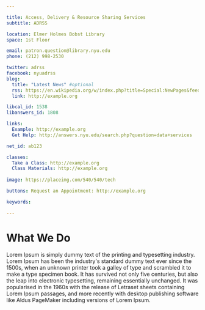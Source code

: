 ```yaml
---

title: Access, Delivery & Resource Sharing Services 
subtitle: ADRSS

location: Elmer Holmes Bobst Library
space: 1st Floor

email: patron.question@library.nyu.edu
phone: (212) 998-2530

twitter: adrss
facebook: nyuadrss
blog:
  title: "Latest News" #optional
  rss: https://en.wikipedia.org/w/index.php?title=Special:NewPages&feed=rss
  link: http://example.org

libcal_id: 1538
libanswers_id: 1808

links:
  Example: http://example.org
  Get Help: http://answers.nyu.edu/search.php?question=data+services

net_id: ab123

classes:
  Take a Class: http://example.org
  Class Materials: http://example.org
  
image: https://placeimg.com/540/540/tech

buttons: Request an Appointment: http://example.org

keywords:
      
---
```


# What We Do

Lorem Ipsum is simply dummy text of the printing and typesetting industry. Lorem Ipsum has been the industry's standard dummy text ever since the 1500s, when an unknown printer took a galley of type and scrambled it to make a type specimen book. It has survived not only five centuries, but also the leap into electronic typesetting, remaining essentially unchanged. It was popularised in the 1960s with the release of Letraset sheets containing Lorem Ipsum passages, and more recently with desktop publishing software like Aldus PageMaker including versions of Lorem Ipsum.
